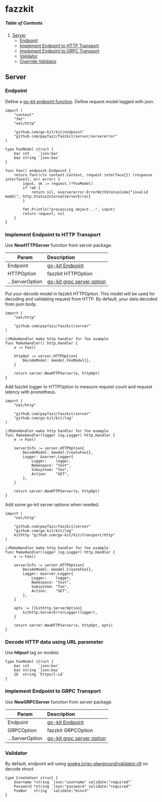 # fazzkit

##### Table of Contents  
1. [Server](#server)
    * [Endpoint](#endpoint)
    * [Implement Endpoint to HTTP Transport](#http_transport)
    * [Implement Endpoint to GRPC Transport](#grpc_transport)
    * [Validator](#validator)
    * [Override Validator](#override_validator)

<a name="server"/>

## Server

<a name="endpoint"/>

### Endpoint

Define a [go-kit endpoint function](https://godoc.org/github.com/go-kit/kit/endpoint#Endpoint).
Define request model tagged with json.

```
import (
	"context"
	"fmt"
	"net/http"

	"github.com/go-kit/kit/endpoint"
	"github.com/payfazz/fazzkit/server/servererror"
)

type FooModel struct {
	bar int    `json:bar`
	baz string `json:baz`
}

func Foo() endpoint.Endpoint {
	return func(ctx context.Context, request interface{}) (response interface{}, err error) {
		input, ok := request.(*FooModel)
		if !ok {
			return nil, &servererror.ErrorWithStatusCode{"invalid model", http.StatusInternalServerError}
		}

		fmt.Println("processing object...", input)
		return request, nil
	}
}
```

<a name="http_transport"/>

### Implement Endpoint to HTTP Transport

Use **NewHTTPServer** function from server package.

| Param                             | Description                                                             |
|-----------------------------------|:------------------------------------------------------------------------|
| Endpoint                          | [go-kit Endpoint](https://godoc.org/github.com/go-kit/kit/endpoint#Endpoint) |
| HTTPOption                        | fazzkit HTTPOption |
| ...ServerOption                   | [go-kit grpc server option](https://godoc.org/github.com/go-kit/kit/transport/http#ServerOption) |

Put your decode model in fazzkit HTTPOption. This model will be used for decoding and validating request from HTTP. By default, your data decoded from json body.

```
import (
	"net/http"

	"github.com/payfazz/fazzkit/server"
)

//MakeHandler make http handler for foo example
func MakeHandler() http.Handler {
	e := Foo()

	httpOpt := server.HTTPOption{
		DecodeModel: &model.FooModel{},
	}

	return server.NewHTTPServer(e, httpOpt)
}
```

Add fazzkit logger to HTTPOption to measure request count and request latency with prometheus.

```
import (
	"net/http"

	"github.com/payfazz/fazzkit/server"
	"github.com/go-kit/kit/log"
)

//MakeHandler make http handler for foo example
func MakeHandler(logger log.Logger) http.Handler {
	e := Foo()

	serverInfo := server.HTTPOption{
		DecodeModel: &model.CreateFoo{},
		Logger: &server.Logger{
			Logger:    logger,
			Namespace: "test",
			Subsystem: "foo",
			Action:    "GET",
		},
	}

	return server.NewHTTPServer(e, httpOpt)
}
```

Add some go-kit server options when needed.

```
import (
	"net/http"

	"github.com/payfazz/fazzkit/server"
	"github.com/go-kit/kit/log"
	kithttp "github.com/go-kit/kit/transport/http"
)

//MakeHandler make http handler for foo example
func MakeHandler(logger log.Logger) http.Handler {
	e := Foo()

	serverInfo := server.HTTPOption{
		DecodeModel: &model.CreateFoo{},
		Logger: &server.Logger{
			Logger:    logger,
			Namespace: "test",
			Subsystem: "foo",
			Action:    "GET",
		},
	}

	opts := []kithttp.ServerOption{
		kithttp.ServerErrorLogger(logger),
	}

	return server.NewHTTPServer(e, httpOpt, opts)
}
```

### Decode HTTP data using URL parameter

Use **httpurl** tag on models.

```
type FooModel struct {
	bar int    `json:bar`
	baz string `json:baz`
	ID  string `httpurl:id`
}
```

<a name="grpc_transport"/>

### Implement Endpoint to GRPC Transport

Use **NewGRPCServer** function from server package.

| Param                             | Description                                                             |
|-----------------------------------|:------------------------------------------------------------------------|
| Endpoint                          | [go-kit Endpoint](https://godoc.org/github.com/go-kit/kit/endpoint#Endpoint) |
| GRPCOption                        | fazzkit GRPCOption |
| ...ServerOption                   | [go-kit grpc server option](https://godoc.org/github.com/go-kit/kit/transport/http#ServerOption) |

<a name="validator"/>

### Validator

By default, endpoint will using [gopkg.in/go-playground/validator.v9](https://gopkg.in/go-playground/validator.v9) on decode struct.

```
type CreateUser struct {
    Username *string `json:"username" validate:"required"`
    Password *string `json:"password" validate:"required"`
    FooBar   string  `validate:"min=3"`
}
```
